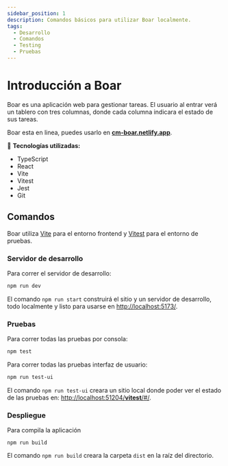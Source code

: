 ```yaml
---
sidebar_position: 1
description: Comandos básicos para utilizar Boar localmente.
tags:
  - Desarrollo
  - Comandos
  - Testing
  - Pruebas
---
```


# Introducción a Boar

Boar es una aplicación web para gestionar tareas. El usuario al entrar verá un tablero con tres columnas, donde cada columna indicara el estado de sus tareas.

Boar esta en linea, puedes usarlo en **[cm-boar.netlify.app](https://cm-boar.netlify.app/)**.

:dart: **Tecnologías utilizadas:**

* TypeScript
* React
* Vite
* Vitest
* Jest
* Git

## Comandos

Boar utiliza [Vite](https://vitejs.dev/) para el entorno frontend y [Vitest](https://vitest.dev/guide/) para el entorno de pruebas.

### Servidor de desarrollo

Para correr el servidor de desarrollo:

```bash
npm run dev
```

El comando `npm run start` construirá el sitio y un servidor de desarrollo, todo localmente y listo para usarse en [http://localhost:5173/](http://localhost:5173/).

### Pruebas

Para correr todas las pruebas por consola: 

```bash
npm test
```

Para correr todas las pruebas interfaz de usuario: 

```bash
npm run test-ui
```

El comando `npm run test-ui` creara un sitio local donde poder ver el estado de las pruebas en: [http://localhost:51204/__vitest__/#/](http://localhost:51204/__vitest__/#/).

### Despliegue

Para compila la aplicación

```
npm run build
```

El comando `npm run build` creara la carpeta `dist` en la raíz del directorio.